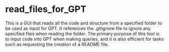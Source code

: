 # read_files_for_GPT
This is a GUI that reads all the code and structure from a specified folder to be used as input for GPT. 
It references the .gitignore file to ignore any specified files when reading the folder. 
The primary purpose of this tool is to input code into GPT when making queries, and it is also efficient for tasks such as requesting the creation of a README file.
